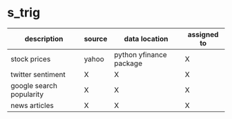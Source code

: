 # s_trig
description | source | data location | assigned to
------------|--------|---------------|------------
stock prices|yahoo|python yfinance package|X  
twitter sentiment|X|X|X
google search popularity|X|X|X|
news articles|X|X|X|

